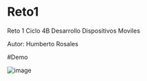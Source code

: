 # Reto1

Reto 1 Ciclo 4B Desarrollo Dispositivos Moviles 

Autor: Humberto Rosales

#Demo

![image](https://github.com/Sanduqd1997/Reto1_Calculadora/blob/main/demo-calculadora.gif)
